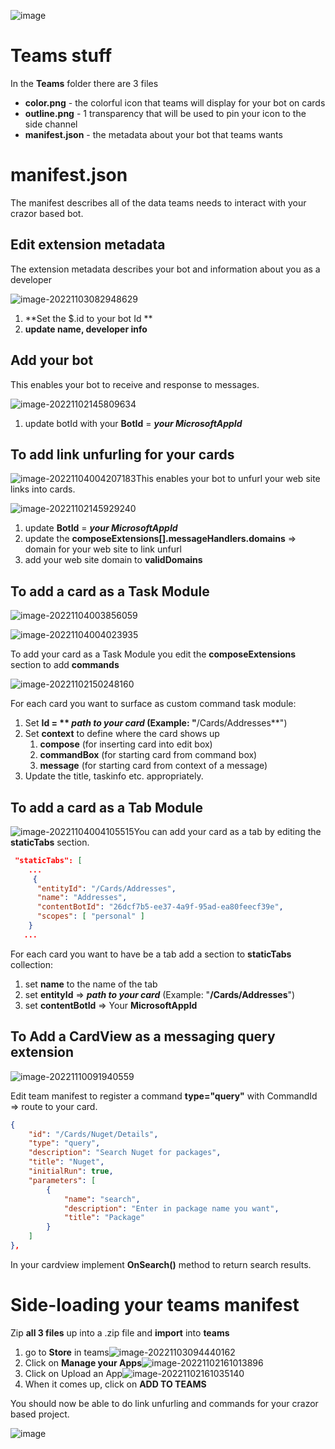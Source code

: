

![image](https://user-images.githubusercontent.com/17789481/197238565-e3f895d0-6def-4d41-aba2-721d5432b1ef.png)

# Teams stuff

In the **Teams** folder there are 3 files

* **color.png** - the colorful icon that teams will display for your bot on cards
* **outline.png** - 1 transparency that will be used to pin your icon to the side channel
* **manifest.json** - the metadata about your bot that teams wants

# manifest.json 

The manifest describes all of the data teams needs to interact with your crazor based bot.

## Edit extension metadata

The extension metadata describes your bot and information about you as a developer

![image-20221103082948629](assets/image-20221103082948629.png)

1. **Set the $.id to your bot Id **
2. **update name, developer info**

## **Add your bot**

This enables your bot to receive and response to messages. 

![image-20221102145809634](assets/image-20221102145809634-1667489426324-2.png)

1. update botId with your **BotId** = ***your MicrosoftAppId***

## To add link unfurling for your cards

![image-20221104004207183](assets/image-20221104004207183.png)This enables your bot to unfurl your web site links into cards.

![image-20221102145929240](assets/image-20221102145929240.png)

1. update **BotId** =  ***your MicrosoftAppId***
2. update the **composeExtensions[].messageHandlers.domains** => domain for your web site to link unfurl
3. add your web site domain to **validDomains**



## To add a card as a Task Module

![image-20221104003856059](assets/image-20221104003856059.png)

![image-20221104004023935](assets/image-20221104004023935.png)

To add your card as a Task Module you edit the **composeExtensions** section to add **commands**

![image-20221102150248160](assets/image-20221102150248160.png)

For each card you want to surface as custom command task module:

1. Set **Id = ** ***path to your card*** (Example: "**/Cards/Addresses**")
2. Set **context** to define where the card shows up
   1. **compose** (for inserting card into edit box)
   2. **commandBox** (for starting card from command box)
   3. **message** (for starting card from context of a message)
3. Update the title, taskinfo etc. appropriately.

## To add a card as a Tab Module

![image-20221104004105515](assets/image-20221104004105515.png)You can add your card as a tab by editing the **staticTabs** section.

```json
 "staticTabs": [
	...
     {
      "entityId": "/Cards/Addresses",
      "name": "Addresses",
      "contentBotId": "26dcf7b5-ee37-4a9f-95ad-ea80feecf39e",
      "scopes": [ "personal" ]
    }
   ...
```

For each card you want to have be a tab add a section to **staticTabs** collection:

1. set **name** to the name of the tab
2. set **entityId** => ***path to your card*** (Example: "**/Cards/Addresses**")
3. set **contentBotId** => Your **MicrosoftAppId**

## To Add a CardView as a messaging query extension

![image-20221110091940559](assets/image-20221110091940559.png)

Edit team manifest to register a command **type="query"** with CommandId => route to your card.

```json
{
    "id": "/Cards/Nuget/Details",
    "type": "query",
    "description": "Search Nuget for packages",
    "title": "Nuget",
    "initialRun": true,
    "parameters": [
        {
            "name": "search",
            "description": "Enter in package name you want",
            "title": "Package"
        }
    ]
},
```

In your cardview implement **OnSearch()** method to return search results.





## 

# Side-loading your teams manifest

Zip **all 3 files** up into a .zip file and **import** into **teams** 

1. go to **Store** in teams![image-20221103094440162](assets/image-20221103094440162.png)
2. Click on **Manage your Apps**![image-20221102161013896](assets/image-20221102161013896.png)
3. Click on Upload an App![image-20221102161035140](assets/image-20221102161035140.png)
4. When it comes up, click on **ADD TO TEAMS**

You should now be able to do link unfurling and commands for your crazor based project.



![image](https://user-images.githubusercontent.com/17789481/197365048-6a74c3d5-85cd-4c04-a07a-eef2a46e0ddf.png)
